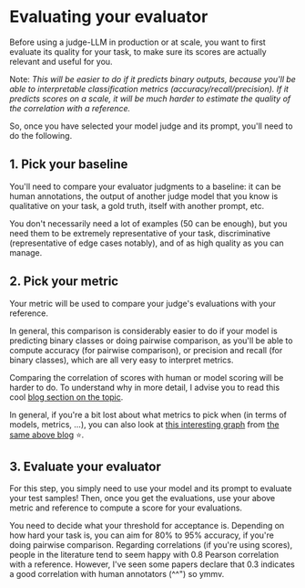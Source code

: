 # Evaluating your evaluator

Before using a judge-LLM in production or at scale, you want to first evaluate its quality for your task, to make sure its scores are actually relevant and useful for you. 

Note: *This will be easier to do if it predicts binary outputs, because you'll be able to interpretable classification metrics (accuracy/recall/precision). If it predicts scores on a scale, it will be much harder to estimate the quality of the correlation with a reference.* 

So, once you have selected your model judge and its prompt, you'll need to do the following.

## 1. Pick your baseline
You'll need to compare your evaluator judgments to a baseline: it can be human annotations, the output of another judge model that you know is qualitative on your task, a gold truth, itself with another prompt, etc. 

You don't necessarily need a lot of examples (50 can be enough), but you need them to be extremely representative of your task, discriminative (representative of edge cases notably), and of as high quality as you can manage.

## 2. Pick your metric
Your metric will be used to compare your judge's evaluations with your reference. 

In general, this comparison is considerably easier to do if your model is predicting binary classes or doing pairwise comparison, as you'll be able to compute accuracy (for pairwise comparison), or precision and recall (for binary classes), which are all very easy to interpret metrics. 

Comparing the correlation of scores with human or model scoring will be harder to do. To understand why in more detail, I advise you to read this cool [blog section on the topic](https://eugeneyan.com/writing/llm-evaluators/#key-considerations-before-adopting-an-llm-evaluator).

In general, if you're a bit lost about what metrics to pick when (in terms of models, metrics, ...), you can also look at [this interesting graph](https://eugeneyan.com/assets/llm-eval-tree.jpg) from [the same above blog](https://eugeneyan.com/writing/llm-evaluators/) ⭐.

## 3. Evaluate your evaluator
For this step, you simply need to use your model and its prompt to evaluate your test samples! Then, once you get the evaluations, use your above metric and reference to compute a score for your evaluations.

You need to decide what your threshold for acceptance is. Depending on how hard your task is, you can aim for 80% to 95% accuracy, if you're doing pairwise comparison. Regarding correlations (if you're using scores), people in the literature tend to seem happy with 0.8 Pearson correlation with a reference. However, I've seen some papers declare that 0.3 indicates a good correlation with human annotators (^^") so ymmv.




